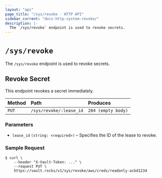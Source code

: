 ```yaml
---
layout: "api"
page_title: "/sys/revoke - HTTP API"
sidebar_current: "docs-http-system-revoke/"
description: |-
  The `/sys/revoke` endpoint is used to revoke secrets.
---
```


# `/sys/revoke`

The `/sys/revoke` endpoint is used to revoke secrets.

## Revoke Secret

This endpoint revokes a secret immediately.

| Method   | Path                         | Produces               |
| :------- | :--------------------------- | :--------------------- |
| `PUT`    | `/sys/revoke/:lease_id`      | `204 (empty body)`     |

### Parameters

- `lease_id` `(string: <required>)` – Specifies the ID of the lease to revoke.

### Sample Request

```
$ curl \
    --header "X-Vault-Token: ..." \
    --request PUT \
    https://vault.rocks/v1/sys/revoke/aws/creds/readonly-acbd1234
```
